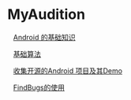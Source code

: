 # MyAudition
    [Android 的基础知识](https://github.com/GeniusVJR/LearningNotes/blob/master/Part1/Android/Android%E5%9F%BA%E7%A1%80%E7%9F%A5%E8%AF%86.md)
    
    
    [基础算法](https://github.com/checkming/MyAudition/blob/master/%E5%8D%81%E5%A4%A7%E5%9F%BA%E7%A1%80%E7%AE%97%E6%B3%95)


    [收集开源的Android 项目及其Demo](https://github.com/checkming/android-open-project)
    
    
    [FindBugs的使用](http://beee.iteye.com/blog/1470698)
